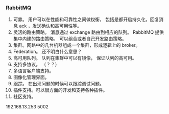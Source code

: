 ### RabbitMQ

1. 可靠。 用户可以在性能和可靠性之间做权衡， 包括是都开启持久化，回复消息 ack ，发送确认和高可用性等。
2. 灵活的路由策略。 消息通过 exchange 路由到相应的队列。 RabbitMQ 提供集中内建的路由策略， 可以组合或者自己开发路由策略。
3. 集群。网路中的几台机器组成一个集群，形成逻辑上的 broker。
4. Federation。 还不明白什么意思？
5. 高可用队列。 队列在集群中可以有镜像， 保证队列的高可用。
6. 支持多协议。 （？？）
7. 多语言客户端支持。
8. 图像化管理界面。
9. 跟踪。 在出现问题的时候可以跟踪调试问题。
10. 插件支持。可以很方面的开发和支持各种插件。
11. 社区支持。


 192.168.13.253 5002
 
 